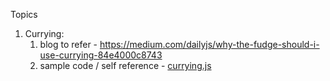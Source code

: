 Topics

1. Currying:
   1. blog to refer - https://medium.com/dailyjs/why-the-fudge-should-i-use-currying-84e4000c8743
   2. sample code / self reference - [currying.js](/onenote-supported-code-files/js/currying.js)
